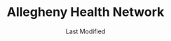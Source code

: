 ---
layout: location-page
date: Last Modified
description: "Local COVID-19 testing is available at Allegheny Health Network in Monroeville, Pennsylvania, USA."
permalink: "locations/pennsylvania/monroeville/allegheny-health-network/"
tags:
  - locations
  - pennsylvania
title: Allegheny Health Network
uniqueName: allegheny-health-network
state: Pennsylvania
stateAbbr: PA
hood: "Allegheny County"
address: "4220 William Penn Highway"
city: "Monroeville"
zip: "15146"
zipsNearby: "15610 15520 15611 15411 16210 15310 15001 15412 15413 15101 15710 15612 15003 15311 15711 15613 15712 15615 15920 15616 15617 15004 15312 15618 15005 15006 15007 15714 15760 15313 15009 15921 15010 15012 15922 15314 15530 16112 15102 16211 15715 15716 15717 15750 15315 15923 15531 15546 15619 16016 16017 16018 16020 15532 15014 15104 15620 15015 15316 15017 15415 15416 15417 16022 15720 15018 15019 15020 15021 16001 16002 16003 16023 16212 15924 15419 16213 16024 15621 15317 15339 15420 15320 15106 15722 15925 15321 15926 15421 15723 15622 15022 15721 15724 15422 16624 15024 16025 15025 15623 16214 15725 15322 15323 15026 16372 15727 15728 15761 15423 15324 15927 15729 15424 15485 15425 16027 15027 15731 15108 15829 15028 16218 15624 15732 15739 15030 15325 15031 16221 15032 15427 16115 15625 15928 15428 16222 15733 15626 15429 15627 15430 15327 15929 16223 15734 15628 15033 15034 15431 15432 15930 15110 16028 16029 15035 15433 15112 15629 16030 15931 16116 15330 15434 15736 15037 15331 16117 15737 15038 15934 15738 16373 16120 16033 15631 15632 15435 15436 15538 16224 15437 15438 16034 15332 16123 15633 16226 16228 16035 15540 16036 15333 15042 16229 15541 15549 15334 15542 15336 15043 15440 15044 15741 15045 15742 15116 15046 15634 15544 15337 15047 15338 15601 15605 15606 15442 16127 15744 15635 16037 15636 16038 15049 16646 16675 16230 15745 16039 15637 15443 15340 15444 16040 15746 16132 15341 15935 15953 15747 15713 15748 15120 15050 15936 15445 15638 15342 15639 15640 15641 15126 15701 15705 15446 15051 15052 15127 15642 15447 16133 15448 15644 15344 15547 15937 15053 15901 15902 15904 15905 15906 15907 15909 15915 15945 15646 16041 15449 16374 15752 16201 16232 15847 16136 16331 15450 15451 16375 15054 15647 15650 15655 15055 15454 15656 15056 15455 15456 15129 15658 15938 16234 15940 15660 15661 15754 15662 16045 15458 15057 16236 15756 15131 15132 15133 15134 15135 15136 15663 15664 15665 16238 15345 15759 15551 15459 16046 16066 15460 15410 15461 15346 16240 15347 15462 16137 15463 15552 15059 15060 15464 15348 15942 15061 15062 15063 15064 15465 15349 15666 15668 15350 15943 15065 15351 15670 15553 16140 16242 16253 15066 16101 16102 16103 16105 16107 16108 15671 15067 15466 15944 15352 16141 15467 15068 15069 15672 16142 16172 15762 15353 15469 15673 15137 16048 15674 16244 15071 15139 16245 15470 15764 15472 16049 16668 15675 15765 15473 16050 15122 15123 15140 15146 15201 15202 15203 15204 15205 15206 15207 15208 15209 15210 15211 15212 15213 15214 15215 15216 15217 15218 15219 15220 15221 15222 15223 15224 15225 15226 15227 15228 15229 15230 15231 15232 15233 15234 15235 15236 15237 15238 15239 15240 15241 15242 15243 15244 15250 15251 15252 15253 15254 15255 15257 15258 15259 15260 15261 15262 15264 15265 15267 15268 15270 15272 15274 15275 15276 15277 15278 15279 15281 15282 15283 15286 15289 15290 15295 15676 16246 15439 15474 15946 16051 15142 15072 16052 15329 16143 15730 15763 15767 15770 15776 15784 15677 16053 15475 15948 15357 15358 15678 16248 15949 15074 15758 15771 15557 15359 15476 15477 15772 15679 15075 16249 15076 16250 15773 15951 16054 15680 15558 15565 15952 15681 16055 16056 15360 15682 15683 15954 15143 15560 15774 16254 15077 15955 15561 15684 16255 16021 16057 15078 16256 15478 15479 15480 15501 15502 15510 15555 15956 15081 15361 15685 15775 15362 15686 15144 15562 15687 15777 15482 15483 15548 15563 15363 16258 15082 15958 15864 15083 15364 15084 15688 15365 16259 16261 15778 15959 15779 15085 16058 15145 15957 15960 15484 15401 15689 16059 15780 15486 15690 15366 15367 15147 15368 16155 15961 16156 15781 15488 16157 15301 15370 15087 15691 15376 15088 15377 15378 15783 15489 15379 15692 15089 16692 16160 16061 15086 15090 15095 15096 15490 15693 15492 15091 15148 15962 15963 15380 16262 15695 16263 15696 15697 15698 16063 26030 26031 26032 26033 26034 26035 26036 26037 26038 26040 26047 26050 26056 26058 26059 26060 26062 26070 26074 26003 26075 26521 26524 26525 26527 26531 26534 26541 26542 26501 26502 26504 26505 26506 26507 26508 26543 26544 26546 26590 43901 43903 43905 43906 43908 43909 43910 43912 43913 43916 44408 43917 43920 44413 43925 44415 43926 43930 43974 43976 43932 43934 44431 44432 44492 44436 43935 43937 43938 43939 43940 44441 44442 44443 44445 44452 44454 43941 43943 43944 44455 43945 43947 43948 43952 43953 43961 44471 43962 43963 43964 44490 43968 43970 43971 21520 21531 21536 15263 15266 15273 15285 15288 15740 16215" 
mapUrl: "http://maps.apple.com/?q=Allegheny+Health+Network&address=4220+William+Penn+Highway,Monroeville,Pennsylvania,15146"
locationType: Drive-thru
phone: "412-689-7348"
website: "https://www.ahn.org/coronavirus/where-to-go-for-help/testing"
onlineBooking: undefined
closed: undefined
closedUpdate: April 20th, 2020
notes: "By appointment only. Requires doctor's referral. Only for individuals with symptoms. Requires phone screen."
days: Weekdays
hours: 9AM-5PM
altDays: Saturdays
altHours: 9AM-1PM
ctaMessage: Learn more
ctaUrl: "https://www.ahn.org/coronavirus/where-to-go-for-help/testing"
---